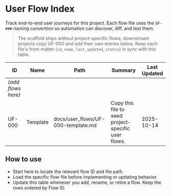 # User Flow Index

Track end-to-end user journeys for this project. Each flow file uses the `UF-###` naming convention so automation can discover, diff, and test them.

> The scaffold ships without project-specific flows; downstream projects copy UF-000 and add their own entries below. Keep each file's front matter (`id`, `name`, `last_updated`, `status`) in sync with this table.

| ID | Name | Path | Summary | Last Updated |
|----|------|------|---------|--------------|
| *(add flows here)* |  |  |  |  |
| UF-000 | Template | docs/user_flows/UF-000-template.md | Copy this file to seed project-specific user flows. | 2025-10-14 |

## How to use
- Start here to locate the relevant flow ID and file path.
- Load the specific flow file before implementing or updating behavior.
- Update this table whenever you add, rename, or retire a flow. Keep the rows ordered by Flow ID.
